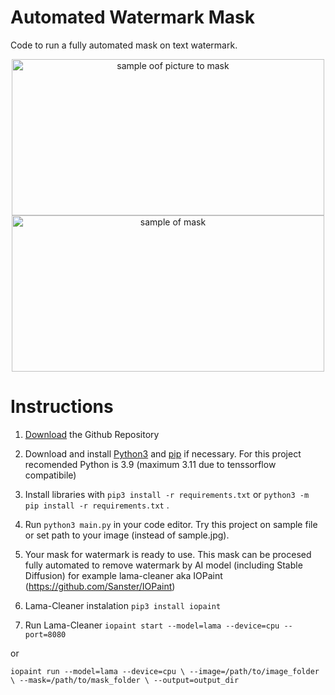 # Automated Watermark Mask

Code to run a fully automated mask on text watermark.

<p align="center">
    <img width="500" height="250" src="https://github.com/AuCourDe/watermark_mask/blob/master/sample.jpg" alt="sample oof picture to mask">
    <img width="500" height="250" src="https://github.com/AuCourDe/watermark_mask/blob/master/samplemask.png" alt="sample of mask">
</p>

# Instructions

1. [Download](https://github.com/AuCourDe/watermark_mask/archive/refs/heads/master.zip) the Github Repository

2. Download and install [Python3](https://www.python.org/downloads/) and [pip](https://pip.pypa.io/en/stable/installing/) if necessary. For this project recomended Python is 3.9 (maximum 3.11 due to tenssorflow compatibile)

3. Install libraries with `pip3 install -r requirements.txt` or `python3 -m pip install -r requirements.txt` .

4. Run `python3 main.py` in your code editor. Try this project on sample file or set path to your image (instead of sample.jpg).

5. Your mask for watermark is ready to use. This mask can be procesed fully automated to remove watermark by AI model (including Stable Diffusion) for example lama-cleaner aka IOPaint (https://github.com/Sanster/IOPaint)

6. Lama-Cleaner instalation
`pip3 install iopaint`

7. Run Lama-Cleaner
`iopaint start --model=lama --device=cpu --port=8080`

 or

`iopaint run --model=lama --device=cpu \
--image=/path/to/image_folder \
--mask=/path/to/mask_folder \
--output=output_dir`
